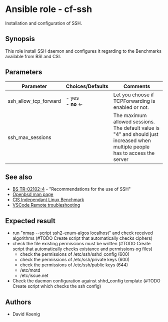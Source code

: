 # Ansible role - cf-ssh

Installation and configuration of SSH.

## Synopsis

This role install SSH daemon and configures it regarding to the Benchmarks available from BSI and CSI.

## Parameters

| Parameter             | Choices/Defaults     | Comments                                                                                                                                |
| --------------------- | -------------------- | --------------------------------------------------------------------------------------------------------------------------------------- |
| ssh_allow_tcp_forward | - yes<br>- **no** <- | Let you choose if TCPForwarding is enabled or not.                                                                                      |
| ssh_max_sessions      |                      | The maximum allowed sessions. The default value is <br> "4" and should just increased when multiple people <br>has to access the server |

## See also

- [BS TR-02102-4](https://www.bsi.bund.de/SharedDocs/Downloads/DE/BSI/Publikationen/TechnischeRichtlinien/TR02102/BSI-TR-02102-4.html) - "Recommendations for the use of SSH"
- [Openbsd man page](https://man.openbsd.org/sshd_config)
- [CIS Independant Linux Benchmark](https://www.cisecurity.org/cis-benchmarks/)
- [VSCode Remote troubleshooting](https://code.visualstudio.com/docs/remote/troubleshooting)

## Expected result

- run "nmap --script ssh2-enum-algos localhost" and check received algorithms (#TODO Create script that automatically checks ciphers)
- check the file existing permissions must be written (#TODO Create script that automatically checks existance and permissions og files)
  - check the permissions of /etc/ssh/sshd_config (600)
  - check the permissions of /etc/ssh/private keys (600)
  - check the permissions of /etc/ssh/public keys (644)
  - /etc/motd
  - /etc/issue.net
- Check the daemon configuration against shhd_config template (#TODO Create script which checks the ssh config)

## Authors

- David Koenig
